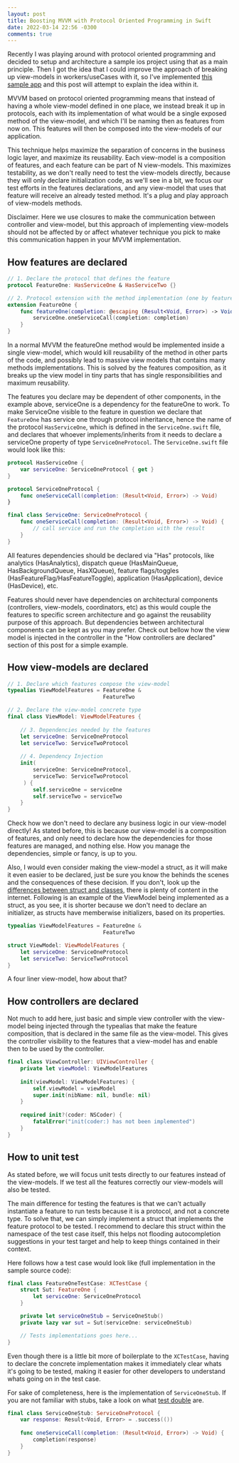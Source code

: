 ```yaml
---
layout: post
title: Boosting MVVM with Protocol Oriented Programming in Swift
date: 2022-03-14 22:56 -0300
comments: true
---
```


Recently I was playing around with protocol oriented programming and decided to setup and architecture a sample ios project using that as a main principle. Then I got the idea that I could improve the approach of breaking up view-models in workers/useCases with it, so I've implemented [this sample app](https://github.com/pedro-nadolny/swift-mvvm-protocol-oriented) and this post will attempt to explain the idea within it. 

MVVM based on protocol oriented programming means that instead of having a whole view-model defined in one place, we instead break it up in protocols, each with its implementation of what would be a single exposed method of the view-model, and which I'll be naming then as features from now on. This features will then be composed into the view-models of our application. 

This technique helps maximize the separation of concerns in the business logic layer, and maximize its reusability. Each view-model is a composition of features, and each feature can be part of N view-models. This maximizes testability, as we don't really need to test the view-models directly, because they will only declare initialization code, as we'll see in a bit, we focus our test efforts in the features declarations, and any view-model that uses that feature will receive an already tested method. It's a plug and play approach of view-models methods. 

Disclaimer. Here we use closures to make the communication between controller and view-model, but this approach of implementing view-models should not be affected by or affect whatever technique you pick to make this communication happen in your MVVM implementation.

## How features are declared
                 
```swift
// 1. Declare the protocol that defines the feature 
protocol FeatureOne: HasServiceOne & HasServiceTwo {}

// 2. Protocol extension with the method implementation (one by feature)
extension FeatureOne {
    func featureOne(completion: @escaping (Result<Void, Error>) -> Void) {        
        serviceOne.oneServiceCall(completion: completion)
    }
}
```

In a normal MVVM the featureOne method would be implemented inside a single view-model, which would kill reusability of the method in other parts of the code, and possibly lead to massive view models that contains many methods implementations. This is solved by the features composition, as it breaks up the view model in tiny parts that has single responsibilities and maximum reusability.

The features you declare may be dependent of other components, in the example above, serviceOne is a dependency for the featureOne to work. To make ServiceOne visible to the feature in question we declare that `FeatureOne` has service one through protocol inheritance, hence the name of the protocol `HasServiceOne`, which is defined in the `ServiceOne.swift` file, and declares that whoever implements/inherits from it needs to declare a serviceOne property of type `ServiceOneProtocol`. The `ServiceOne.swift` file would look like this: 

```swift
protocol HasServiceOne {
    var serviceOne: ServiceOneProtocol { get }
}

protocol ServiceOneProtocol {
    func oneServiceCall(completion: (Result<Void, Error>) -> Void)
}

final class ServiceOne: ServiceOneProtocol {
    func oneServiceCall(completion: (Result<Void, Error>) -> Void) {
        // call service and run the completion with the result
    }
}
```
All features dependencies should be declared via "Has" protocols, like analytics (HasAnalytics), dispatch queue (HasMainQueue, HasBackgroundQueue, HasXQueue), feature flags/toggles (HasFeatureFlag/HasFeatureToggle), application (HasApplication), device (HasDevice), etc. 

Features should never have dependencies on architectural components (controllers, view-models, coordinators, etc) as this would couple the features to specific screen architecture and go against the reusability purpose of this approach. But dependencies between architectural components can be kept as you may prefer. Check out bellow how the view model is injected in the controller in the "How controllers are declared" section of this post for a simple example. 
 
## How view-models are declared

```swift
// 1. Declare which features compose the view-model
typealias ViewModelFeatures = FeatureOne &
                              FeatureTwo

// 2. Declare the view-model concrete type
final class ViewModel: ViewModelFeatures {
    
    // 3. Dependencies needed by the features
    let serviceOne: ServiceOneProtocol
    let serviceTwo: ServiceTwoProtocol
        
    // 4. Dependency Injection
    init(
        serviceOne: ServiceOneProtocol,
        serviceTwo: ServiceTwoProtocol
     ) {
        self.serviceOne = serviceOne
        self.serviceTwo = serviceTwo
    }
}
```

Check how we don't need to declare any business logic in our view-model directly! As stated before, this is because our view-model is a composition of features, and only need to declare how the dependencies for those features are managed, and nothing else. How you manage the dependencies, simple or fancy, is up to you. 

Also, I would even consider making the view-model a struct, as it will make it even easier to be declared, just be sure you know the behinds the scenes and the consequences of these decision. If you don't, look up the [differences between struct and classes](https://docs.swift.org/swift-book/LanguageGuide/ClassesAndStructures.html), there is plenty of content in the internet. Following is an example of the ViewModel being implemented as a struct, as you see, it is shorter because we don't need to declare an initializer, as structs have memberwise initializers, based on its properties.

```swift
typealias ViewModelFeatures = FeatureOne &
                              FeatureTwo

struct ViewModel: ViewModelFeatures {
    let serviceOne: ServiceOneProtocol
    let serviceTwo: ServiceTwoProtocol
}
```
A four liner view-model, how about that?

## How controllers are declared

Not much to add here, just basic and simple view controller with the view-model being injected through the typealias that make the feature composition, that is declared in the same file as the view-model. This gives the controller visibility to the features that a view-model has and enable then to be used by the controller. 

```swift
final class ViewController: UIViewController {
    private let viewModel: ViewModelFeatures
    
    init(viewModel: ViewModelFeatures) {
        self.viewModel = viewModel
        super.init(nibName: nil, bundle: nil)
    }
    
    required init?(coder: NSCoder) {
        fatalError("init(coder:) has not been implemented")
    }
}
```
## How to unit test

As stated before, we will focus unit tests directly to our features instead of the view-models. If we test all the features correctly our view-models will also be tested.

The main difference for testing the features is that we can't actually instantiate a feature to run tests because it is a protocol, and not a concrete type. To solve that, we can simply implement a struct that implements the feature protocol to be tested. I recommend to declare this struct within the namespace of the test case itself, this helps not flooding autocompletion suggestions in your test target and help to keep things contained in their context.

Here follows how a test case would look like (full implementation in the sample source code): 

```swift
final class FeatureOneTestCase: XCTestCase {
    struct Sut: FeatureOne {
        let serviceOne: ServiceOneProtocol
    }

    private let serviceOneStub = ServiceOneStub()
    private lazy var sut = Sut(serviceOne: serviceOneStub)

    // Tests implementations goes here...
}
```

Even though there is a little bit more of boilerplate to the `XCTestCase`, having to declare the concrete implementation makes it immediately clear whats it's going to be tested, making it easier for other developers to understand whats going on in the test case.

For sake of completeness, here is the implementation of `ServiceOneStub`. If you are not familiar with stubs, take a look on what [test double](https://martinfowler.com/bliki/TestDouble.html) are. 

```swift
final class ServiceOneStub: ServiceOneProtocol {
    var response: Result<Void, Error> = .success(())
    
    func oneServiceCall(completion: (Result<Void, Error>) -> Void) {
        completion(response)
    }
}
```